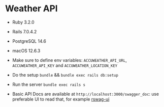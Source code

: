 # Weather API

* Ruby 3.2.0

* Rails 7.0.4.2

* PostgreSQL 14.6

* macOS 12.6.3



* Make sure to define env variables: `ACCUWEATHER_API_URL`, `ACCUWEATHER_API_KEY` and `ACCUWEATHER_LOCATION_KEY`

* Do the setup `bundle` && `bundle exec rails db:setup`

* Run the server `bundle exec rails s`

* Basic API Docs are available at `http://localhost:3000/swagger_doc`: use preferable UI to read that, for example [rswag-ui](https://rubygems.org/gems/rswag-ui)
